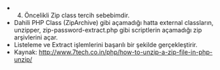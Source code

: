 * 4. Öncelikli Zip class tercih sebebimdir.
* Dahili PHP Class (ZipArchive) gibi açamadığı hatta external classların, unzipper, zip-password-extract.php gibi 
  scriptlerin açamadığı zip arşivlerini açar.
* Listeleme ve Extract işlemlerini başarılı bir şekilde gerçekleştirir.
* Kaynak: http://www.7tech.co.in/php/how-to-unzip-a-zip-file-in-php-unzip/
